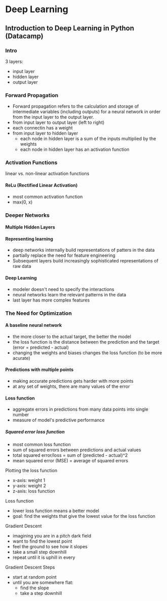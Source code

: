 

# Deep Learning

## Introduction to Deep Learning in Python  (Datacamp)

### Intro
3 layers:
* input layer
* hidden layer
* output layer

### Forward Propagation
- Forward propagation refers to the calculation and storage of intermediate variables (including outputs) for a neural network in order from the input layer to the output layer.
- from input layer to output layer (left to right)
- each connectin has a weight
- from input layer to hidden layer
  - each node in hidden layer is a sum of the inputs multiplied by the weights
  - each node in hidden layer has an activation function


### Activation Functions
linear vs. non-linear activation functions

#### ReLu (Rectified Linear Activation)
- most common activation function
- max(0, x)

### Deeper Networks

#### Multiple Hidden Layers

#### Representing learning
* deep networks internally build representations of patters in the data
* partially replace the need for feature engineering
* Subsequent layers build increasingly sophisticated representations of raw data

#### Deep Learning
* modeler doesn't need to specify the interactions
* neural networks learn the relevant patterns in the data
* last layer has more complex features


### The Need for Optimization
#### A baseline neural network
* the more closer to the actual target, the better the model
* the loss function is the distance between the prediction and the target (error = predicted - actual)
* changing the weights and biases changes the loss function (to be more acurate)

#### Predictions with multiple points
* making accurate predictions gets harder with more points
* at any set of weights, there are many values of the error

#### Loss function
* aggregate errors in predictions from many data points into single number
* measure of model's predictive performance

##### Squared error loss function
* most common loss function
* sum of squared errors between predictions and actual values
* total squared error/loss = sum of (predicted - actual)^2
* mean squared error (MSE) = average of squared errors

Plotting the loss function
* x-axis: weight 1
* y-axis: weight 2
* z-axis: loss function

Loss function
* lower loss function means a better model
* goal: find the weights that give the lowest value for the loss function

Gradient Descent
* imagining you are in a pitch dark field
* want to find the lowest point
* feel the ground to see how it slopes
* take a small step downhill
* repeat until it is uphill in every 

Gradient Descent Steps
* start at random point
* until you are somewhere flat:
  * find the slope
  * take a step downhill
  
